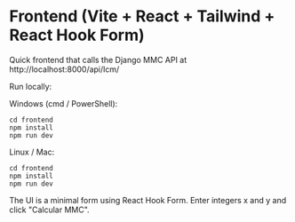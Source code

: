# Frontend (Vite + React + Tailwind + React Hook Form)

Quick frontend that calls the Django MMC API at http://localhost:8000/api/lcm/

Run locally:

Windows (cmd / PowerShell):
```
cd frontend
npm install
npm run dev
```

Linux / Mac:
```
cd frontend
npm install
npm run dev
```

The UI is a minimal form using React Hook Form. Enter integers x and y and click "Calcular MMC".
